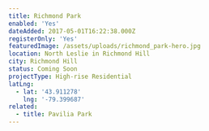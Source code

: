 ```yaml
---
title: Richmond Park
enabled: 'Yes'
dateAdded: 2017-05-01T16:22:38.000Z
registerOnly: 'Yes'
featuredImage: /assets/uploads/richmond_park-hero.jpg
location: North Leslie in Richmond Hill
city: Richmond Hill
status: Coming Soon
projectType: High-rise Residential
latLng:
  - lat: '43.911278'
    lng: '-79.399687'
related:
  - title: Pavilia Park
---
```


